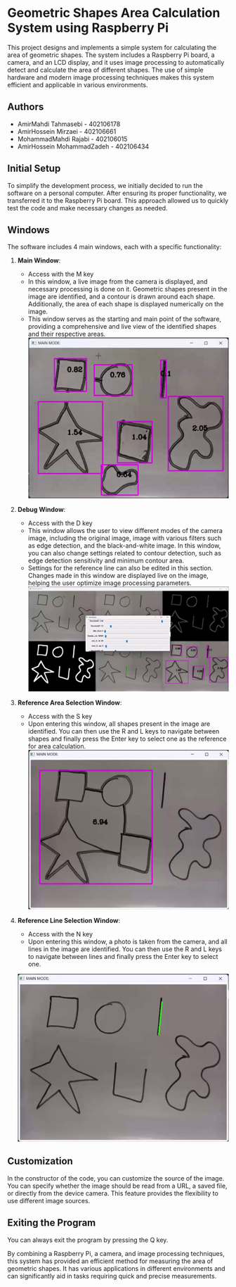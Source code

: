 # Geometric Shapes Area Calculation System using Raspberry Pi

This project designs and implements a simple system for calculating the area of geometric shapes. The system includes a Raspberry Pi board, a camera, and an LCD display, and it uses image processing to automatically detect and calculate the area of different shapes. The use of simple hardware and modern image processing techniques makes this system efficient and applicable in various environments.

## Authors
- AmirMahdi Tahmasebi - 402106178
- AmirHossein Mirzaei - 402106661
- MohammadMahdi Rajabi - 402106015
- AmirHossein MohammadZadeh - 402106434

## Initial Setup

To simplify the development process, we initially decided to run the software on a personal computer. After ensuring its proper functionality, we transferred it to the Raspberry Pi board. This approach allowed us to quickly test the code and make necessary changes as needed.

## Windows

The software includes 4 main windows, each with a specific functionality:

1. **Main Window**:
   - Access with the M key
   - In this window, a live image from the camera is displayed, and necessary processing is done on it. Geometric shapes present in the image are identified, and a contour is drawn around each shape. Additionally, the area of each shape is displayed numerically on the image.
   - This window serves as the starting and main point of the software, providing a comprehensive and live view of the identified shapes and their respective areas.
   ![Main Window](pictures/MainMenu.png)

2. **Debug Window**:
   - Access with the D key
   - This window allows the user to view different modes of the camera image, including the original image, image with various filters such as edge detection, and the black-and-white image. In this window, you can also change settings related to contour detection, such as edge detection sensitivity and minimum contour area.
   - Settings for the reference line can also be edited in this section. Changes made in this window are displayed live on the image, helping the user optimize image processing parameters.
    ![Debug Window](pictures/DebugMenu.png)

3. **Reference Area Selection Window**:
   - Access with the S key
   - Upon entering this window, all shapes present in the image are identified. You can then use the R and L keys to navigate between shapes and finally press the Enter key to select one as the reference for area calculation.
   ![Reference Area](pictures/AreaSelection.png)

4. **Reference Line Selection Window**:
   - Access with the N key
   - Upon entering this window, a photo is taken from the camera, and all lines in the image are identified. You can then use the R and L keys to navigate between lines and finally press the Enter key to select one.

   ![Reference Line](pictures/LineSelection.png)
   
## Customization

In the constructor of the code, you can customize the source of the image. You can specify whether the image should be read from a URL, a saved file, or directly from the device camera. This feature provides the flexibility to use different image sources.

## Exiting the Program

You can always exit the program by pressing the Q key.

By combining a Raspberry Pi, a camera, and image processing techniques, this system has provided an efficient method for measuring the area of geometric shapes. It has various applications in different environments and can significantly aid in tasks requiring quick and precise measurements.

